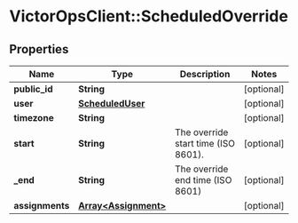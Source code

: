 # VictorOpsClient::ScheduledOverride

## Properties

| Name            | Type                                         | Description                         | Notes      |
| --------------- | -------------------------------------------- | ----------------------------------- | ---------- |
| **public_id**   | **String**                                   |                                     | [optional] |
| **user**        | [**ScheduledUser**](ScheduledUser.md)        |                                     | [optional] |
| **timezone**    | **String**                                   |                                     | [optional] |
| **start**       | **String**                                   | The override start time (ISO 8601). | [optional] |
| **\_end**       | **String**                                   | The override end time (ISO 8601)    | [optional] |
| **assignments** | [**Array&lt;Assignment&gt;**](Assignment.md) |                                     | [optional] |
